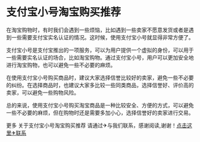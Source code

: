 # 支付宝小号淘宝购买推荐

在淘宝购物时，有时我们会遇到一些烦恼，比如遇到一些卖家不愿意发货或者是遇到一些需要支付宝实名认证的情况。这时候，使用支付宝小号就显得非常方便了。

支付宝小号是支付宝推出的一项服务，可以为用户提供一个虚拟的身份，可以用于一些需要实名认证的场合，比如淘宝购物。通过支付宝小号，用户可以更加安全地进行淘宝购物，也可以避免一些不必要的麻烦。

在使用支付宝小号购买商品时，建议大家选择信誉比较好的卖家，避免一些不必要的纠纷。在选择商品时，也建议大家多比较一些同类商品，选择信誉好、评价高的卖家，可以避免一些购物风险。

总的来说，使用支付宝小号购买淘宝商品是一种比较安全、方便的方式，可以避免一些不必要的麻烦，但在购物时还是需要多加小心，选择信誉好的卖家进行交易。

更多 关于支付宝小号淘宝购买推荐 请通过✈与我们联系，感谢阅读,谢谢！[点击这里✈联系](https://t.me/LM999bot)
